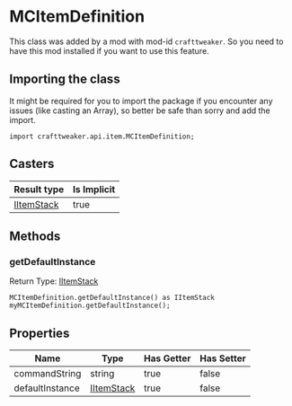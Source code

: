 # MCItemDefinition

This class was added by a mod with mod-id `crafttweaker`. So you need to have this mod installed if you want to use this feature.

## Importing the class

It might be required for you to import the package if you encounter any issues (like casting an Array), so better be safe than sorry and add the import.
```zenscript
import crafttweaker.api.item.MCItemDefinition;
```


## Casters

| Result type | Is Implicit |
|-------------|-------------|
| [IItemStack](/vanilla/api/items/IItemStack) | true |

## Methods

### getDefaultInstance

Return Type: [IItemStack](/vanilla/api/items/IItemStack)

```zenscript
MCItemDefinition.getDefaultInstance() as IItemStack
myMCItemDefinition.getDefaultInstance();
```

## Properties

| Name | Type | Has Getter | Has Setter |
|------|------|------------|------------|
| commandString | string | true | false |
| defaultInstance | [IItemStack](/vanilla/api/items/IItemStack) | true | false |

